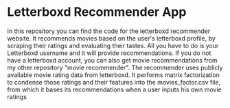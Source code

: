 # Letterboxd Recommender App
In this repository you can find the code for the letterboxd recommender website. It recommends movies based on the user's letterboxd profile, by scraping their ratings and evaluating their tastes. All you have to do is your Letterboxd username and it will provide recommendations. If you do not have a letterboxd account, you can also get movie recommendations from my other repository "movie recommender".
The recommender uses publicly available movie rating data from letterboxd. It performs matrix factorization to condense those ratings and their features into the movies_factor.csv file, from which it bases its recommendations when a user inputs his own movie ratings





